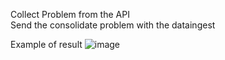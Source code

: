 Collect Problem from the API  
Send the consolidate problem with the dataingest  

Example of result ![image](https://user-images.githubusercontent.com/40337213/143864674-76a287f4-a6ac-4a32-9cac-8499f79060e0.png)


